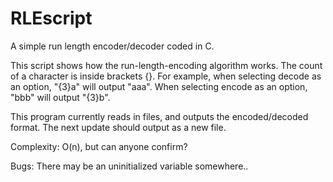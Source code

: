 RLEscript
=========

A simple run length encoder/decoder coded in C.

This script shows how the run-length-encoding algorithm works.
The count of a character is inside brackets {}.
For example, when selecting decode as an option, "{3}a" will output "aaa".
When selecting encode as an option, "bbb" will output "{3}b".

This program currently reads in files, and outputs the encoded/decoded format.
The next update should output as a new file.

Complexity: O(n), but can anyone confirm?

Bugs: There may be an uninitialized variable somewhere..
